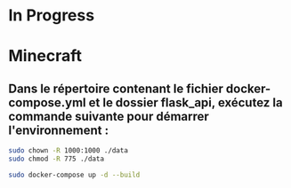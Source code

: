 # In Progress

# Minecraft

## Dans le répertoire contenant le fichier docker-compose.yml et le dossier flask_api, exécutez la commande suivante pour démarrer l'environnement :


```sh
sudo chown -R 1000:1000 ./data
sudo chmod -R 775 ./data
```

```sh
sudo docker-compose up -d --build
```